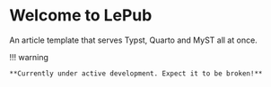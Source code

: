 # Welcome to LePub

An article template that serves Typst, Quarto and MyST all at once.

!!! warning

    **Currently under active development. Expect it to be broken!**